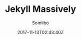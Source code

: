 ---
title: "Jekyll Massively"
github: https://github.com/iwiedenm/jekyll-theme-massively-src
demo: https://iwiedenm.github.io/jekyll-theme-massively/
author: Somiibo

ssg:
  - Jekyll
cms:
  - No Cms
date: 2017-11-13T02:43:40Z
github_branch: master
description: "Preview "
---